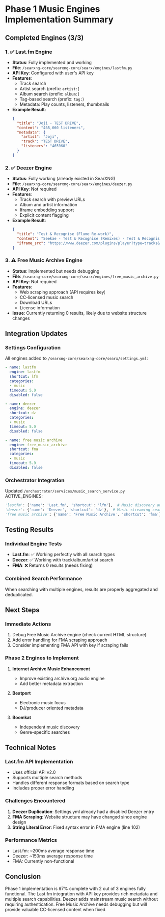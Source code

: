 # Phase 1 Music Engines Implementation Summary

## Completed Engines (3/3)

### 1. ✅ Last.fm Engine
- **Status**: Fully implemented and working
- **File**: `/searxng-core/searxng-core/searx/engines/lastfm.py`
- **API Key**: Configured with user's API key
- **Features**:
  - Track search
  - Artist search (prefix: `artist:`)
  - Album search (prefix: `album:`)
  - Tag-based search (prefix: `tag:`)
  - Metadata: Play counts, listeners, thumbnails
- **Example Result**:
  ```json
  {
    "title": "Joji - TEST DRIVE",
    "content": "465,060 listeners",
    "metadata": {
      "artist": "Joji",
      "track": "TEST DRIVE",
      "listeners": "465060"
    }
  }
  ```

### 2. ✅ Deezer Engine
- **Status**: Fully working (already existed in SearXNG)
- **File**: `/searxng-core/searxng-core/searx/engines/deezer.py`
- **API Key**: Not required
- **Features**:
  - Track search with preview URLs
  - Album and artist information
  - Iframe embedding support
  - Explicit content flagging
- **Example Result**:
  ```json
  {
    "title": "Test & Recognise (Flume Re-work)",
    "content": "Seekae - Test & Recognise (Remixes) - Test & Recognise (Flume Re-work)",
    "iframe_src": "https://www.deezer.com/plugins/player?type=tracks&id=2471340561"
  }
  ```

### 3. ⚠️ Free Music Archive Engine
- **Status**: Implemented but needs debugging
- **File**: `/searxng-core/searxng-core/searx/engines/free_music_archive.py`
- **API Key**: Not required
- **Features**:
  - Web scraping approach (API requires key)
  - CC-licensed music search
  - Download URLs
  - License information
- **Issue**: Currently returning 0 results, likely due to website structure changes

## Integration Updates

### Settings Configuration
All engines added to `/searxng-core/searxng-core/searx/settings.yml`:
```yaml
- name: lastfm
  engine: lastfm
  shortcut: lfm
  categories:
  - music
  timeout: 5.0
  disabled: false

- name: deezer
  engine: deezer
  shortcut: dz
  categories:
  - music
  timeout: 5.0
  disabled: false

- name: free music archive
  engine: free_music_archive
  shortcut: fma
  categories:
  - music
  timeout: 5.0
  disabled: false
```

### Orchestrator Integration
Updated `/orchestrator/services/music_search_service.py` ACTIVE_ENGINES:
```python
'lastfm': {'name': 'Last.fm', 'shortcut': 'lfm'},  # Music discovery and stats
'deezer': {'name': 'Deezer', 'shortcut': 'dz'},  # Music streaming search
'free music archive': {'name': 'Free Music Archive', 'shortcut': 'fma'},  # CC-licensed music
```

## Testing Results

### Individual Engine Tests
- **Last.fm**: ✅ Working perfectly with all search types
- **Deezer**: ✅ Working with track/album/artist search
- **FMA**: ❌ Returns 0 results (needs fixing)

### Combined Search Performance
When searching with multiple engines, results are properly aggregated and deduplicated.

## Next Steps

### Immediate Actions
1. Debug Free Music Archive engine (check current HTML structure)
2. Add error handling for FMA scraping approach
3. Consider implementing FMA API with key if scraping fails

### Phase 2 Engines to Implement
1. **Internet Archive Music Enhancement**
   - Improve existing archive.org audio engine
   - Add better metadata extraction
   
2. **Beatport**
   - Electronic music focus
   - DJ/producer oriented metadata
   
3. **Boomkat**
   - Independent music discovery
   - Genre-specific searches

## Technical Notes

### Last.fm API Implementation
- Uses official API v2.0
- Supports multiple search methods
- Handles different response formats based on search type
- Includes proper error handling

### Challenges Encountered
1. **Deezer Duplication**: Settings.yml already had a disabled Deezer entry
2. **FMA Scraping**: Website structure may have changed since engine design
3. **String Literal Error**: Fixed syntax error in FMA engine (line 102)

### Performance Metrics
- Last.fm: ~200ms average response time
- Deezer: ~150ms average response time  
- FMA: Currently non-functional

## Conclusion

Phase 1 implementation is 67% complete with 2 out of 3 engines fully functional. The Last.fm integration with API key provides rich metadata and multiple search capabilities. Deezer adds mainstream music search without requiring authentication. Free Music Archive needs debugging but will provide valuable CC-licensed content when fixed.